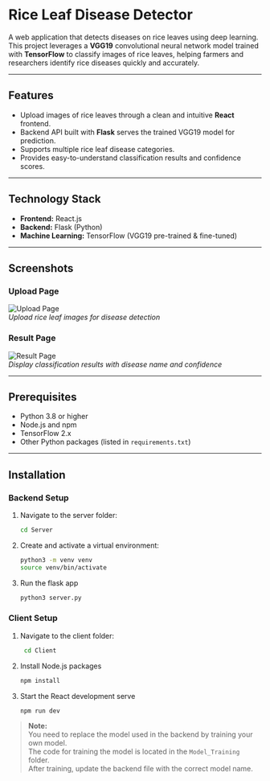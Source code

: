 # Rice Leaf Disease Detector

A web application that detects diseases on rice leaves using deep learning. This project leverages a **VGG19** convolutional neural network model trained with **TensorFlow** to classify images of rice leaves, helping farmers and researchers identify rice diseases quickly and accurately.

---

## Features

- Upload images of rice leaves through a clean and intuitive **React** frontend.
- Backend API built with **Flask** serves the trained VGG19 model for prediction.
- Supports multiple rice leaf disease categories.
- Provides easy-to-understand classification results and confidence scores.

---

## Technology Stack

- **Frontend:** React.js
- **Backend:** Flask (Python)
- **Machine Learning:** TensorFlow (VGG19 pre-trained & fine-tuned)

---

## Screenshots

### Upload Page

![Upload Page](screenshots/ImageUpload.png)  
_Upload rice leaf images for disease detection_

### Result Page

![Result Page](screenshots/result.png)  
_Display classification results with disease name and confidence_

---

## Prerequisites

- Python 3.8 or higher
- Node.js and npm
- TensorFlow 2.x
- Other Python packages (listed in `requirements.txt`)

---

## Installation

### Backend Setup

1. Navigate to the server folder:
   ```bash
   cd Server
   ```
2. Create and activate a virtual environment:
   ```bash
   python3 -m venv venv
   source venv/bin/activate
   ```
3. Run the flask app
   ```bash
   python3 server.py
   ```

### Client Setup

1. Navigate to the client folder:
   ```bash
    cd Client
   ```
2. Install Node.js packages

   ```bash
   npm install
   ```

3. Start the React development serve
   ```bash
   npm run dev
   ```

> **Note:**  
> You need to replace the model used in the backend by training your own model.  
> The code for training the model is located in the `Model_Training` folder.  
> After training, update the backend file with the correct model name.
